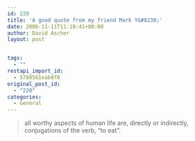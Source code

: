```yaml
---
id: 220
title: 'A good quote from my friend Mark Y&#8230;'
date: 2006-11-11T11:18:41+00:00
author: David Ascher
layout: post


tags:
  - ""
restapi_import_id:
  - 5780561eab8f6
original_post_id:
  - "220"
categories:
  - General
---
```

> all worthy aspects of human life are, directly or indirectly,  
> conjugations of the verb, &#8220;to eat&#8221;.